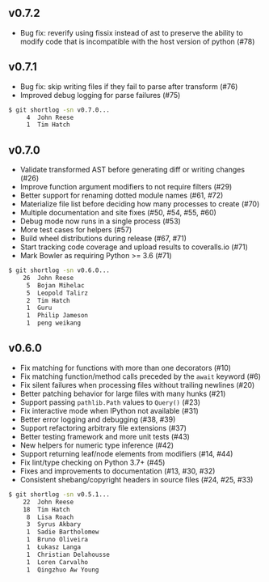 ## v0.7.2

* Bug fix: reverify using fissix instead of ast to preserve the ability to modify code
  that is incompatible with the host version of python (#78)

## v0.7.1

* Bug fix: skip writing files if they fail to parse after transform (#76)
* Improved debug logging for parse failures (#75)

```bash
$ git shortlog -sn v0.7.0...
     4  John Reese
     1  Tim Hatch
```

## v0.7.0

* Validate transformed AST before generating diff or writing changes (#26)
* Improve function argument modifiers to not require filters (#29)
* Better support for renaming dotted module names (#61, #72)
* Materialize file list before deciding how many processes to create (#70)
* Multiple documentation and site fixes (#50, #54, #55, #60)
* Debug mode now runs in a single process (#53)
* More test cases for helpers (#57)
* Build wheel distributions during release (#67, #71)
* Start tracking code coverage and upload results to coveralls.io (#71)
* Mark Bowler as requiring Python >= 3.6 (#71)

```bash
$ git shortlog -sn v0.6.0...
    26  John Reese
     5  Bojan Mihelac
     5  Leopold Talirz
     2  Tim Hatch
     1  Guru
     1  Philip Jameson
     1  peng weikang
```

## v0.6.0

* Fix matching for functions with more than one decorators (#10)
* Fix matching function/method calls preceded by the `await` keyword (#6)
* Fix silent failures when processing files without trailing newlines (#20)
* Better patching behavior for large files with many hunks (#21)
* Support passing `pathlib.Path` values to `Query()` (#23)
* Fix interactive mode when IPython not available (#31)
* Better error logging and debugging (#38, #39)
* Support refactoring arbitrary file extensions (#37)
* Better testing framework and more unit tests (#43)
* New helpers for numeric type inference (#42)
* Support returning leaf/node elements from modifiers (#14, #44)
* Fix lint/type checking on Python 3.7+ (#45)
* Fixes and improvements to documentation (#13, #30, #32)
* Consistent shebang/copyright headers in source files (#24, #25, #33)

```bash
$ git shortlog -sn v0.5.1...
    22  John Reese
    18  Tim Hatch
     8  Lisa Roach
     3  Syrus Akbary
     1  Sadie Bartholomew
     1  Bruno Oliveira
     1  Łukasz Langa
     1  Christian Delahousse
     1  Loren Carvalho
     1  Qingzhuo Aw Young
```
